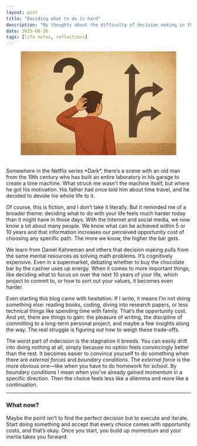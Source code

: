 ```yaml
---
layout: post
title: "Deciding what to do is hard"
description: "My thoughts about the difficulty of decision making in the age of social media"
date: 2025-08-30
tags: [life notes, reflections]
---
```


<div style="text-align: center;">
<figure>
    <img src="images/2025-08-30/20250830_deciding_what_to_do.png" 
    width="600"
    alt="Chatgpt"
    class="center">
</figure>
</div>
<br>
Somewhere in the Netflix series *Dark*, there’s a scene with an old man from the 19th century who has built an entire laboratory in his garage to create a time machine. What struck me wasn’t the machine itself, but where he got his motivation. His father had once told him about time travel, and he decided to devote his whole life to it.

<!--more-->

Of course, this is fiction, and I don’t take it literally. But it reminded me of a broader theme: deciding what to do with your life feels much harder today than it might have in those days. With the Internet and social media, we now know a lot about many people. We know what can be achieved within 5 or 10 years and that information increases our perceived opportunity cost of choosing any specific path. The more we know, the higher the bar gets.

We learn from Daniel Kahneman and others that decision making pulls from the same mental resources as solving math problems. It’s cognitively expensive. Even in a supermarket, debating whether to buy the chocolate bar by the cashier uses up energy. When it comes to more important things, like deciding what to focus on over the next 10 years of your life, which project to commit to, or how to sort out your values, it becomes even harder. 

Even starting this blog came with hesitation. If I write, it means I’m not doing something else: reading books, coding, diving into research papers, or less technical things like spending time with family. That’s the opportunity cost. And yet, there are things to gain: the pleasure of writing, the discipline of committing to a long-term personal project, and maybe a few insights along the way. The real struggle is figuring out how to weigh these trade-offs.

The worst part of indecision is the stagnation it breeds. You can easily drift into doing nothing at all, simply because no option feels convincingly better than the rest. It becomes easier to convince yourself to do something when there are *external forces* and *boundary conditions*. The *external force* is the more obvious one—like when you have to do homework for school. By *boundary conditions* I mean when you’ve already gained momentum in a specific direction. Then the choice feels less like a dilemma and more like a continuation.

---

### What now?

Maybe the point isn’t to find the perfect decision but to execute and iterate. Start doing something and accept that every choice comes with opportunity costs, and that’s okay. Once you start, you build up momentum and your inertia takes you forward.